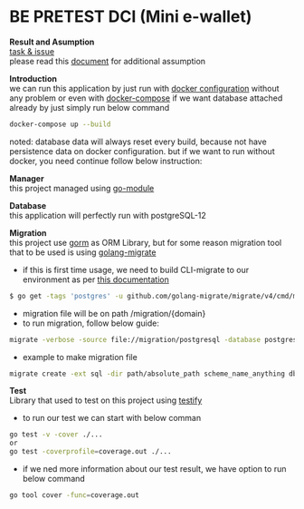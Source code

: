 
# BE PRETEST DCI (Mini e-wallet)

__Result and Asumption__<br>
[task & issue](https://www.evernote.com/shard/s355/client/snv?noteGuid=3ce40a4f-d15f-4f35-b4f8-9cfe6c0cc0ec&noteKey=c73db594218f81a5c5ea32b02274461b&sn=https%3A%2F%2Fwww.evernote.com%2Fshard%2Fs355%2Fsh%2F3ce40a4f-d15f-4f35-b4f8-9cfe6c0cc0ec%2Fc73db594218f81a5c5ea32b02274461b&title=BE%2BPRETEST%2BDCI%2B%2528Mini%2Be-wallet%2529)<br>
please read this [document](https://github.com/lukmanlukmin/wallet/blob/master/assumption.md) for additional assumption

__Introduction__<br>
we can run this application by just run with [docker configuration](https://github.com/lukmanlukmin/wallet/blob/master/Dockerfile) without any problem or even with [docker-compose](https://github.com/lukmanlukmin/wallet/blob/master/docker-compose.yml) if we want database attached already by just simply run below command
```bash
docker-compose up --build
```
noted: database data will always reset every build, because not have persistence data on docker configuration.
but if we want to run without docker, you need continue follow below instruction:

__Manager__<br>
this project managed using [go-module](https://blog.golang.org/using-go-modules)

__Database__<br>
this application will perfectly run with postgreSQL-12

__Migration__<br>
this project use [gorm](https://gorm.io/) as ORM Library, but for some reason migration tool that to be used is using  [golang-migrate](https://github.com/golang-migrate/migrate)
* if this is first time usage, we need to build CLI-migrate to our environment as per [this documentation](https://github.com/golang-migrate/migrate/tree/master/cmd/migrate)
```bash
$ go get -tags 'postgres' -u github.com/golang-migrate/migrate/v4/cmd/migrat
```
* migration file will be on path /migration/{domain}
* to run migration, follow below guide: 
```bash
migrate -verbose -source file://migration/postgresql -database postgres:'//username_database:password_databasehost:port/database_name?option=option_value' up
```
* example to make migration file
```bash
migrate create -ext sql -dir path/absolute_path scheme_name_anything dbdriver://username:password@host:port/dbname?option1=option_value&option2=option_value2
```

__Test__<br>
Library that used to test on this project using [testify](https://github.com/stretchr/testify)
* to run our test we can start with below comman
```bash
go test -v -cover ./...
or
go test -coverprofile=coverage.out ./...
```
* if we ned more information about our test result, we have option to run below command
```bash
go tool cover -func=coverage.out
```